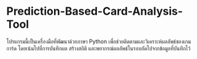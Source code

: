 # Prediction-Based-Card-Analysis-Tool
โปรแกรมนี้เป็นเครื่องมือที่พัฒนาด้วยภาษา Python เพื่อช่วยติดตามและวิเคราะห์ผลลัพธ์ของเกมการ์ด โดยเน้นไปที่การบันทึกผล สร้างสถิติ และพยากรณ์ผลลัพธ์ในรอบถัดไปจากข้อมูลที่บันทึกไว้
